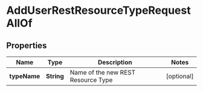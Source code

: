 

# AddUserRestResourceTypeRequestAllOf


## Properties

| Name | Type | Description | Notes |
|------------ | ------------- | ------------- | -------------|
|**typeName** | **String** | Name of the new REST Resource Type |  [optional] |



